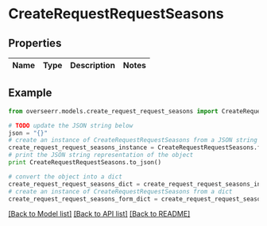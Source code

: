 # CreateRequestRequestSeasons


## Properties

Name | Type | Description | Notes
------------ | ------------- | ------------- | -------------

## Example

```python
from overseerr.models.create_request_request_seasons import CreateRequestRequestSeasons

# TODO update the JSON string below
json = "{}"
# create an instance of CreateRequestRequestSeasons from a JSON string
create_request_request_seasons_instance = CreateRequestRequestSeasons.from_json(json)
# print the JSON string representation of the object
print CreateRequestRequestSeasons.to_json()

# convert the object into a dict
create_request_request_seasons_dict = create_request_request_seasons_instance.to_dict()
# create an instance of CreateRequestRequestSeasons from a dict
create_request_request_seasons_form_dict = create_request_request_seasons.from_dict(create_request_request_seasons_dict)
```
[[Back to Model list]](../README.md#documentation-for-models) [[Back to API list]](../README.md#documentation-for-api-endpoints) [[Back to README]](../README.md)


